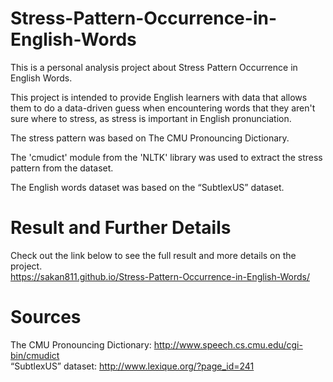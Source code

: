 # Stress-Pattern-Occurrence-in-English-Words
This is a personal analysis project about Stress Pattern Occurrence in English Words.

This project is intended to provide English learners with data that allows them to do a data-driven guess 
when encountering words that they aren't sure where to stress, as stress is important in English pronunciation.  

The stress pattern was based on The CMU Pronouncing Dictionary.   

The 'cmudict' module from the 'NLTK' library was used to extract the stress pattern from the dataset.    

The English words dataset was based on the “SubtlexUS” dataset.     

# Result and Further Details
Check out the link below to see the full result and more details on the project.  
https://sakan811.github.io/Stress-Pattern-Occurrence-in-English-Words/

# Sources
The CMU Pronouncing Dictionary: http://www.speech.cs.cmu.edu/cgi-bin/cmudict   
“SubtlexUS” dataset: http://www.lexique.org/?page_id=241  
